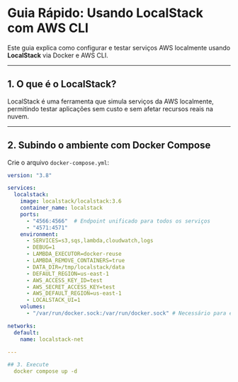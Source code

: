 # Guia Rápido: Usando LocalStack com AWS CLI

Este guia explica como configurar e testar serviços AWS localmente usando **LocalStack** via Docker e AWS CLI.

---

## 1. O que é o LocalStack?
LocalStack é uma ferramenta que simula serviços da AWS localmente, permitindo testar aplicações sem custo e sem afetar recursos reais na nuvem.

---

## 2. Subindo o ambiente com Docker Compose

Crie o arquivo `docker-compose.yml`:

```yaml
version: "3.8"

services:
  localstack:
    image: localstack/localstack:3.6
    container_name: localstack
    ports:
      - "4566:4566"  # Endpoint unificado para todos os serviços
      - "4571:4571"
    environment:
      - SERVICES=s3,sqs,lambda,cloudwatch,logs
      - DEBUG=1
      - LAMBDA_EXECUTOR=docker-reuse
      - LAMBDA_REMOVE_CONTAINERS=true
      - DATA_DIR=/tmp/localstack/data
      - DEFAULT_REGION=us-east-1
      - AWS_ACCESS_KEY_ID=test
      - AWS_SECRET_ACCESS_KEY=test
      - AWS_DEFAULT_REGION=us-east-1
      - LOCALSTACK_UI=1
    volumes:
      - "/var/run/docker.sock:/var/run/docker.sock" # Necessário para execução de Lambdas

networks:
  default:
    name: localstack-net

---

## 3. Execute
  docker compose up -d
